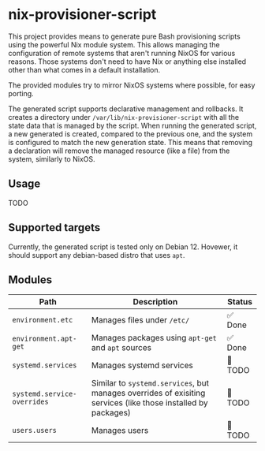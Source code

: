 # nix-provisioner-script

This project provides means to generate pure Bash provisioning scripts using
the powerful Nix module system. This allows managing the configuration of remote systems 
that aren't running NixOS for various reasons. Those systems don't need to have Nix
or anything else installed other than what comes in a default installation.

The provided modules try to mirror NixOS systems where possible, for easy porting.

The generated script supports declarative management and rollbacks.
It creates a directory under `/var/lib/nix-provisioner-script` with all the state data that is
managed by the script. When running the generated script, a new generated is created, compared to the
previous one, and the system is configured to match the new generation state. This means that
removing a declaration will remove the managed resource (like a file) from the system, similarly
to NixOS.

## Usage

TODO

## Supported targets

Currently, the generated script is tested only on Debian 12.
Hovewer, it should support any debian-based distro that uses `apt`.

## Modules

| Path | Description | Status |
| --- | --- | --- |
| `environment.etc` | Manages files under `/etc/` | ✅ Done |
| `environment.apt-get` | Manages packages using `apt-get` and `apt` sources | ✅ Done |
| `systemd.services` | Manages systemd services | 🔨 TODO |
| `systemd.service-overrides` | Similar to `systemd.services`, but manages overrides of exisiting services (like those installed by packages) | 🔨 TODO |
| `users.users` | Manages users | 🔨 TODO |
